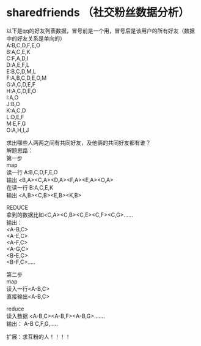# sharedfriends （社交粉丝数据分析）

以下是qq的好友列表数据，冒号前是一个用，冒号后是该用户的所有好友（数据中的好友关系是单向的）  
A:B,C,D,F,E,O   
B:A,C,E,K   
C:F,A,D,I   
D:A,E,F,L   
E:B,C,D,M,L   
F:A,B,C,D,E,O,M   
G:A,C,D,E,F   
H:A,C,D,E,O   
I:A,O   
J:B,O   
K:A,C,D   
L:D,E,F   
M:E,F,G   
O:A,H,I,J   

求出哪些人两两之间有共同好友，及他俩的共同好友都有谁？   
解题思路：   
第一步  
map   
读一行   A:B,C,D,F,E,O   
输出    <B,A><C,A><D,A><F,A><E,A><O,A>   
在读一行   B:A,C,E,K   
输出   <A,B><C,B><E,B><K,B>   


REDUCE   
拿到的数据比如<C,A><C,B><C,E><C,F><C,G>......   
输出：  
<A-B,C>   
<A-E,C>   
<A-F,C>   
<A-G,C>   
<B-E,C>   
<B-F,C>.....   

   

第二步   
map   
读入一行<A-B,C>   
直接输出<A-B,C>   

reduce   
读入数据  <A-B,C><A-B,F><A-B,G>.......   
输出： A-B  C,F,G,.....   

扩展：求互粉的人！！！！   
